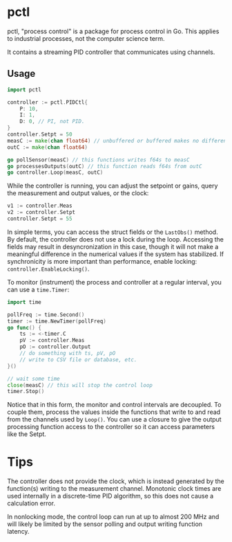 # pctl

pctl, "process control" is a package for process control in Go.  This applies to industrial processes, not the computer science term.

It contains a streaming PID controller that communicates using channels.

## Usage

```go
import pctl

controller := pctl.PIDCtl{
    P: 10,
    I: 1,
    D: 0, // PI, not PID.
}
controller.Setpt = 50
measC := make(chan float64) // unbuffered or buffered makes no difference
outC := make(chan float64)

go pollSensor(measC) // this functions writes f64s to measC
go processesOutputs(outC) // this function reads f64s from outC
go controller.Loop(measC, outC)
```
While the controller is running, you can adjust the setpoint or gains, query the measurement and output values, or the clock:
```go
v1 := controller.Meas
v2 := controller.Setpt
controller.Setpt = 55
```
In simple terms, you can access the struct fields or the `LastObs()` method.  By default, the controller does not use a lock during the loop.  Accessing the fields may result
in desyncronization in this case, though it will not make a meaningful difference in the numerical values if the system has stabilized.  If synchronicity is more important than performance, enable locking: `controller.EnableLocking()`.

To monitor (instrument) the process and controller at a regular interval, you can use a `time.Timer`:

```go
import time

pollFreq := time.Second()
timer := time.NewTimer(pollFreq)
go func() {
    ts := <-timer.C
    pV := controller.Meas
    pO := controller.Output
    // do something with ts, pV, pO
    // write to CSV file or database, etc.
}()

// wait some time
close(measC) // this will stop the control loop
timer.Stop()
```
Notice that in this form, the monitor and control intervals are decoupled.  To couple them, process the values inside the functions that write to and read from the channels used by `Loop()`.  You can use a closure to give the output processing function access to the controller so it can access parameters like the Setpt.

# Tips

The controller does not provide the clock, which is instead generated by the function(s) writing to the measurement channel.  Monotonic clock times are used internally in a discrete-time PID algorithm, so this does not cause a calculation error.

In nonlocking mode, the control loop can run at up to almost 200 MHz and will likely be limited by the sensor polling and output writing function latency.
